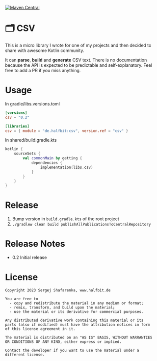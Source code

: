 [![Maven Central](http://img.shields.io/maven-central/v/de.halfbit/csv.svg)](http://search.maven.org/#search%7Cga%7C1%7Cg%3A%22de.halfbit%22%20a%3A%csv%22)

# 🗂 CSV ️

This is a micro library I wrote for one of my projects and then decided to share with awesome Kotlin community. 


It can **parse**, **build** and **generate** CSV text. There is no documentation because the API is expected to be predictable and self-explanatory. Feel free to add a PR if you miss anything.

# Usage

In gradle/libs.versions.toml
```toml
[versions]
csv = "0.2"

[libraries]
csv = { module = "de.halfbit:csv", version.ref = "csv" }
```

In shared/build.gradle.kts
```kotlin
kotlin {
    sourceSets {
        val commonMain by getting {
            dependencies {
                implementation(libs.csv)
            }
        }
    }
}
```

# Release

1. Bump version in `build.gradle.kts` of the root project
2. `./gradlew clean build publishAllPublicationsToCentralRepository`

# Release Notes

- 0.2 Initial release

# License
```
Copyright 2023 Sergej Shafarenka, www.halfbit.de

You are free to
  - copy and redistribute the material in any medium or format;
  - remix, transform, and build upon the material;
  - use the material or its derivative for commercial purposes.

Any distributed derivative work containing this material or its 
parts (also if modified) must have the attribution notices in form 
of this license agreement in it.   

The material is distributed on an "AS IS" BASIS, WITHOUT WARRANTIES 
OR CONDITIONS OF ANY KIND, either express or implied.

Contact the developer if you want to use the material under a 
different license.
```
